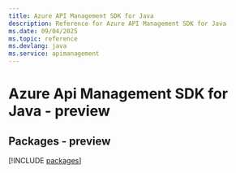 ```yaml
---
title: Azure API Management SDK for Java
description: Reference for Azure API Management SDK for Java
ms.date: 09/04/2025
ms.topic: reference
ms.devlang: java
ms.service: apimanagement
---
```

# Azure Api Management SDK for Java - preview
## Packages - preview
[!INCLUDE [packages](api-management-index.md)]